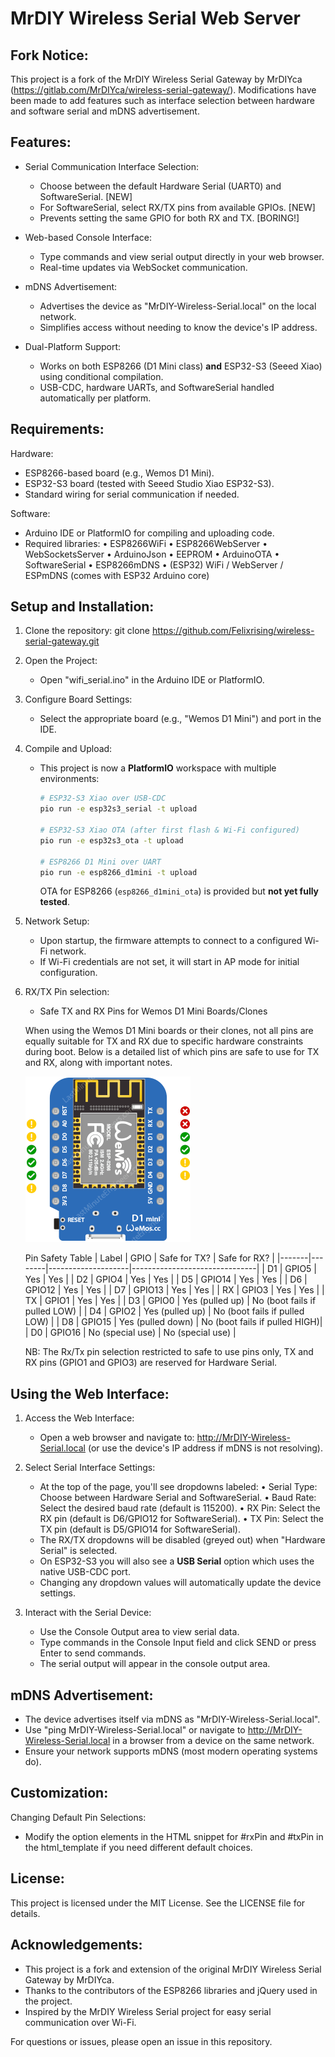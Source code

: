 MrDIY Wireless Serial Web Server
================================

Fork Notice:
------------
This project is a fork of the MrDIY Wireless Serial Gateway by MrDIYca
(https://gitlab.com/MrDIYca/wireless-serial-gateway/). Modifications have
been made to add features such as interface selection between hardware
and software serial and mDNS advertisement.

Features:
---------
- Serial Communication Interface Selection:
  * Choose between the default Hardware Serial (UART0) and SoftwareSerial. [NEW]
  * For SoftwareSerial, select RX/TX pins from available GPIOs. [NEW]
  * Prevents setting the same GPIO for both RX and TX. [BORING!]

- Web-based Console Interface:
  * Type commands and view serial output directly in your web browser.
  * Real-time updates via WebSocket communication.

- mDNS Advertisement:
  * Advertises the device as "MrDIY-Wireless-Serial.local" on the local network.
  * Simplifies access without needing to know the device's IP address.

- Dual-Platform Support:
  * Works on both ESP8266 (D1 Mini class) **and** ESP32-S3 (Seeed Xiao) using conditional compilation.
  * USB-CDC, hardware UARTs, and SoftwareSerial handled automatically per platform.

Requirements:
-------------
Hardware:
  - ESP8266-based board (e.g., Wemos D1 Mini).
  - ESP32-S3 board (tested with Seeed Studio Xiao ESP32-S3).
  - Standard wiring for serial communication if needed.

Software:
  - Arduino IDE or PlatformIO for compiling and uploading code.
  - Required libraries:
      • ESP8266WiFi
      • ESP8266WebServer
      • WebSocketsServer
      • ArduinoJson
      • EEPROM
      • ArduinoOTA
      • SoftwareSerial
      • ESP8266mDNS
      • (ESP32) WiFi / WebServer / ESPmDNS (comes with ESP32 Arduino core)

Setup and Installation:
-----------------------
1. Clone the repository:
   git clone https://github.com/Felixrising/wireless-serial-gateway.git

2. Open the Project:
   - Open "wifi_serial.ino" in the Arduino IDE or PlatformIO.

3. Configure Board Settings:
   - Select the appropriate board (e.g., "Wemos D1 Mini") and port in the IDE.

4. Compile and Upload:
   - This project is now a **PlatformIO** workspace with multiple environments:

     ```bash
     # ESP32-S3 Xiao over USB-CDC
     pio run -e esp32s3_serial -t upload

     # ESP32-S3 Xiao OTA (after first flash & Wi-Fi configured)
     pio run -e esp32s3_ota -t upload

     # ESP8266 D1 Mini over UART
     pio run -e esp8266_d1mini -t upload
     ```

     OTA for ESP8266 (`esp8266_d1mini_ota`) is provided but **not yet fully tested**.

5. Network Setup:
   - Upon startup, the firmware attempts to connect to a configured Wi-Fi network.
   - If Wi-Fi credentials are not set, it will start in AP mode for initial configuration.

6. RX/TX Pin selection:
    - Safe TX and RX Pins for Wemos D1 Mini Boards/Clones

   When using the Wemos D1 Mini boards or their clones, not all pins are equally suitable for TX and RX due to specific hardware constraints during boot. Below is a detailed list of which pins are safe to use for TX and RX, along with important notes.

   ![Wemos-D1-Mini-Safe-GPIO-Pins](/Media/WeMos-D1-Mini-Safe-GPIO-Pins.png?raw=true)
   
   Pin Safety Table
   | Label | GPIO   | Safe for TX?       | Safe for RX?                  |
   |-------|--------|--------------------|-------------------------------|
   | D1    | GPIO5  | Yes                | Yes                           |
   | D2    | GPIO4  | Yes                | Yes                           |
   | D5    | GPIO14 | Yes                | Yes                           |
   | D6    | GPIO12 | Yes                | Yes                           |
   | D7    | GPIO13 | Yes                | Yes                           |
   | RX    | GPIO3  | Yes                | Yes                           |
   | TX    | GPIO1  | Yes                | Yes                           |
   | D3    | GPIO0  | Yes (pulled up)    | No (boot fails if pulled LOW) |
   | D4    | GPIO2  | Yes (pulled up)    | No (boot fails if pulled LOW) |
   | D8    | GPIO15 | Yes (pulled down)  | No (boot fails if pulled HIGH)|
   | D0    | GPIO16 | No (special use)   | No (special use)              |
   
   NB: The Rx/Tx pin selection restricted to safe to use pins only, TX and RX pins (GPIO1 and GPIO3) are reserved for Hardware Serial.

Using the Web Interface:
------------------------
1. Access the Web Interface:
   - Open a web browser and navigate to: 
     http://MrDIY-Wireless-Serial.local 
     (or use the device's IP address if mDNS is not resolving).

2. Select Serial Interface Settings:
   - At the top of the page, you'll see dropdowns labeled:
       • Serial Type: Choose between Hardware Serial and SoftwareSerial.
       • Baud Rate: Select the desired baud rate (default is 115200).
       • RX Pin: Select the RX pin (default is D6/GPIO12 for SoftwareSerial).
       • TX Pin: Select the TX pin (default is D5/GPIO14 for SoftwareSerial).
   - The RX/TX dropdowns will be disabled (greyed out) when "Hardware Serial" is selected.
   - On ESP32-S3 you will also see a **USB Serial** option which uses the native USB-CDC port.
   - Changing any dropdown values will automatically update the device settings.

3. Interact with the Serial Device:
   - Use the Console Output area to view serial data.
   - Type commands in the Console Input field and click SEND or press Enter to send commands.
   - The serial output will appear in the console output area.

mDNS Advertisement:
-------------------
- The device advertises itself via mDNS as "MrDIY-Wireless-Serial.local".
- Use "ping MrDIY-Wireless-Serial.local" or navigate to 
  http://MrDIY-Wireless-Serial.local in a browser from a device on the same network.
- Ensure your network supports mDNS (most modern operating systems do).

Customization:
--------------
Changing Default Pin Selections:
  - Modify the option elements in the HTML snippet for #rxPin and #txPin in the html_template
    if you need different default choices.

License:
--------
This project is licensed under the MIT License. See the LICENSE file for details.

Acknowledgements:
-----------------
- This project is a fork and extension of the original MrDIY Wireless Serial Gateway
  by MrDIYca.
- Thanks to the contributors of the ESP8266 libraries and jQuery used in the project.
- Inspired by the MrDIY Wireless Serial project for easy serial communication over Wi-Fi.

For questions or issues, please open an issue in this repository.
